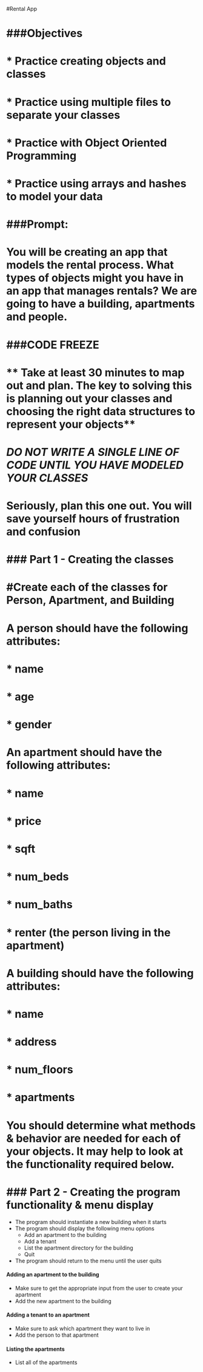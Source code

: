 #Rental App

# ###Objectives
# * Practice creating objects and classes
# * Practice using multiple files to separate your classes
# * Practice with Object Oriented Programming
# * Practice using arrays and hashes to model your data

# ###Prompt:
# You will be creating an app that models the rental process. What types of objects might you have in an app that manages rentals? We are going to have a building, apartments and people.

# ###CODE FREEZE
# ** Take at least 30 minutes to map out and plan. The key to solving this is planning out your classes and choosing the right data structures to represent your objects**

# _DO NOT WRITE A SINGLE LINE OF CODE UNTIL YOU HAVE MODELED YOUR CLASSES_

# **Seriously, plan this one out. You will save yourself hours of frustration and confusion**

# ### Part 1 - Creating the classes

# #Create each of the classes for Person, Apartment, and Building


# A person should have the following attributes:

# * name
# * age
# * gender

# An apartment should have the following attributes:

# * name
# * price
# * sqft
# * num_beds
# * num_baths
# * renter (the person living in the apartment)

# A building should have the following attributes:

# * name
# * address
# * num_floors
# * apartments

# You should determine what methods & behavior are needed for each of your objects. It may help to look at the functionality required below.

# ### Part 2 - Creating the program functionality & menu display

* The program should instantiate a new building when it starts
* The program should display the following menu options
  * Add an apartment to the building
  * Add a tenant
  * List the apartment directory for the building
  * Quit
* The program should return to the menu until the user quits

#### Adding an apartment to the building
* Make sure to get the appropriate input from the user to create your apartment
* Add the new apartment to the building

#### Adding a tenant to an apartment
* Make sure to ask which apartment they want to live in
* Add the person to that apartment

#### Listing the apartments
* List all of the apartments


